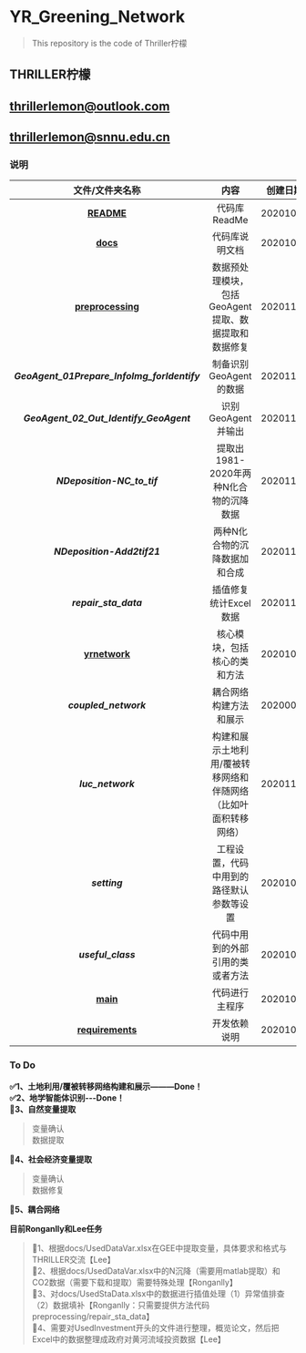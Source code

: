 # YR_Greening_Network

>This repository is the code of Thriller柠檬

## **THRILLER柠檬**

## **thrillerlemon@outlook.com**
## **thrillerlemon@snnu.edu.cn**

### 说明

|文件/文件夹名称|内容|创建日期|备注|
|:-:|:-:|:-:|:-:|
|<u>**README**<u>|代码库ReadMe|20201014|无|
|<u>**docs**<u>|代码库说明文档|20201014|无|
|<u>**preprocessing**<u>|数据预处理模块，包括GeoAgent提取、数据提取和数据修复|20201117|无|
|**_GeoAgent_01Prepare_InfoImg_forIdentify_**|制备识别GeoAgent的数据|20201111|GEE代码|
|**_GeoAgent_02_Out_Identify_GeoAgent_**|识别GeoAgent并输出|20201111|GEE代码|
|**_NDeposition-NC_to_tif_**|提取出1981-2020年两种N化合物的沉降数据|20201111|matlab代码|
|**_NDeposition-Add2tif21_**|两种N化合物的沉降数据加和合成|20201111|matlab代码|
|**_repair_sta_data_**|插值修复统计Excel数据|20201118|Ronganlly合作|
|<u>**yrnetwork**<u>|核心模块，包括核心的类和方法|20201014|无|
|**_coupled_network_**|耦合网络构建方法和展示|20200000|空白|
|**_luc_network_**|构建和展示土地利用/覆被转移网络和伴随网络（比如叶面积转移网络）|20201101|无|
|**_setting_**|工程设置，代码中用到的路径默认参数等设置|20201014|无|
|**_useful_class_**|代码中用到的外部引用的类或者方法|20201014|无|
|<u>**main**<u>|代码进行主程序|20201014|无|
|<u>**requirements**<u>|开发依赖说明|20201014|无|

### To Do

**✅1、土地利用/覆被转移网络构建和展示———Done！**  
**✅2、地学智能体识别---Done！**  
**📌3、自然变量提取**  
>变量确认  
>数据提取  

**📌4、社会经济变量提取**  
>变量确认  
>数据修复  

**📌5、耦合网络**  


**目前Ronganlly和Lee任务**  
>📌1、根据docs/UsedDataVar.xlsx在GEE中提取变量，具体要求和格式与THRILLER交流【Lee】  
>📌2、根据docs/UsedDataVar.xlsx中的N沉降（需要用matlab提取）和CO2数据（需要下载和提取）需要特殊处理【Ronganlly】  
>📌3、对docs/UsedStaData.xlsx中的数据进行插值处理（1）异常值排查（2）数据填补【Ronganlly：只需要提供方法代码preprocessing/repair_sta_data】  
>📌4、需要对UsedInvestment开头的文件进行整理，概览论文，然后把Excel中的数据整理成政府对黄河流域投资数据【Lee】  
